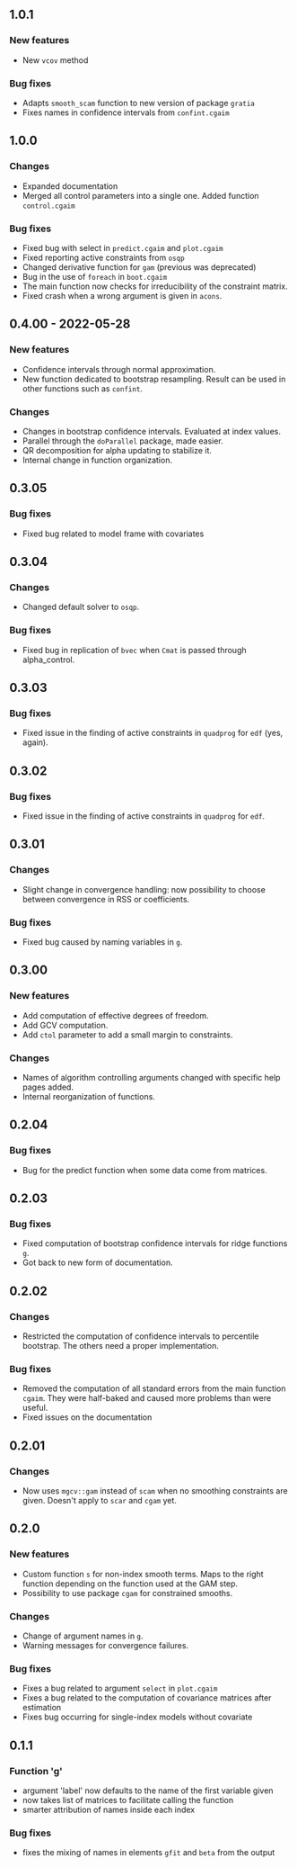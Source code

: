 ## 1.0.1

### New features
- New `vcov` method

### Bug fixes
- Adapts `smooth_scam` function to new version of package `gratia`
- Fixes names in confidence intervals from `confint.cgaim`

## 1.0.0

### Changes
- Expanded documentation
- Merged all control parameters into a single one. Added function `control.cgaim`

### Bug fixes
- Fixed bug with select in `predict.cgaim` and `plot.cgaim`
- Fixed reporting active constraints from `osqp`
- Changed derivative function for `gam` (previous was deprecated)
- Bug in the use of `foreach` in `boot.cgaim`
- The main function now checks for irreducibility of the constraint matrix.
- Fixed crash when a wrong argument is given in `acons`.

## 0.4.00 - 2022-05-28

### New features
- Confidence intervals through normal approximation.
- New function dedicated to bootstrap resampling. Result can be used in other functions such as `confint`.

### Changes
- Changes in bootstrap confidence intervals. Evaluated at index values.
- Parallel through the `doParallel` package, made easier.
- QR decomposition for alpha updating to stabilize it.
- Internal change in function organization.

## 0.3.05

### Bug fixes
- Fixed bug related to model frame with covariates

## 0.3.04

### Changes
- Changed default solver to `osqp`.

### Bug fixes
- Fixed bug in replication of `bvec` when `Cmat` is passed through alpha_control.

## 0.3.03

### Bug fixes
- Fixed issue in the finding of active constraints in `quadprog` for `edf` (yes, again).

## 0.3.02

### Bug fixes
- Fixed issue in the finding of active constraints in `quadprog` for `edf`.

## 0.3.01

### Changes
- Slight change in convergence handling: now possibility to choose between convergence in RSS or coefficients.

### Bug fixes
- Fixed bug caused by naming variables in `g`.

## 0.3.00

### New features
- Add computation of effective degrees of freedom.
- Add GCV computation.
- Add `ctol` parameter to add a small margin to constraints.

### Changes
- Names of algorithm controlling arguments changed with specific help pages added.
- Internal reorganization of functions.

## 0.2.04

### Bug fixes
- Bug for the predict function when some data come from matrices.

## 0.2.03

### Bug fixes
- Fixed computation of bootstrap confidence intervals for ridge functions `g`.
- Got back to new form of documentation.

## 0.2.02

### Changes
- Restricted the computation of confidence intervals to percentile bootstrap. The others need a proper implementation.

### Bug fixes
- Removed the computation of all standard errors from the main function `cgaim`. They were half-baked and caused more problems than were useful.
- Fixed issues on the documentation

## 0.2.01

### Changes
- Now uses `mgcv::gam` instead of `scam` when no smoothing constraints are given. Doesn't apply to `scar` and `cgam` yet.

## 0.2.0

### New features
- Custom function `s` for non-index smooth terms. Maps to the right function depending on the function used at the GAM step.
- Possibility to use package `cgam` for constrained smooths.

### Changes
- Change of argument names in `g`.
- Warning messages for convergence failures.

### Bug fixes
- Fixes a bug related to argument `select` in `plot.cgaim`
- Fixes a bug related to the computation of covariance matrices after estimation
- Fixes bug occurring for single-index models without covariate

## 0.1.1

### Function 'g'
- argument 'label' now defaults to the name of the first variable given
- now takes list of matrices to facilitate calling the function
- smarter attribution of names inside each index

### Bug fixes
- fixes the mixing of names in elements `gfit` and `beta` from the output